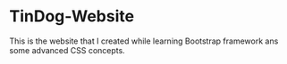 # TinDog-Website
This is the website that I created while learning Bootstrap framework ans some advanced CSS concepts.
